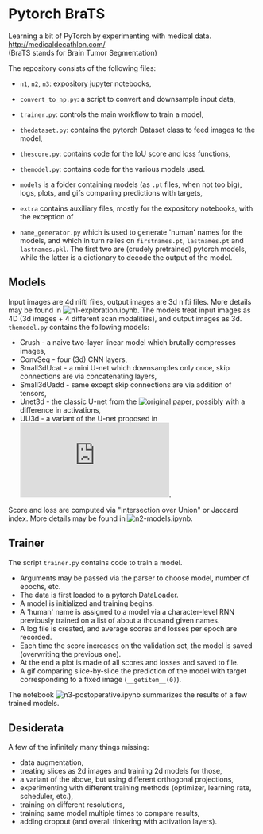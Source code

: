 # Pytorch BraTS
Learning a bit of PyTorch by experimenting with medical data. http://medicaldecathlon.com/  
(BraTS stands for Brain Tumor Segmentation)

The repository consists of the following files:
* `n1`, `n2`, `n3`: expository jupyter notebooks,
* `convert_to_np.py`: a script to convert and downsample input data,
* `trainer.py`: controls the main workflow to train a model,
* `thedataset.py`: contains the pytorch Dataset class to feed images to the model,
* `thescore.py`: contains code for the IoU score and loss functions,
* `themodel.py`: contains code for the various models used.

* `models` is a folder containing models (as `.pt` files, when not too big), logs, plots, and gifs comparing predictions with targets,
* `extra` contains auxiliary files, mostly for the expository notebooks, with the exception of
* `name_generator.py` which is used to generate 'human' names for the models, and which in turn relies on `firstnames.pt`, `lastnames.pt` and `lastnames.pkl`. The first two are (crudely pretrained) pytorch models, while the latter is a dictionary to decode the output of the model.

## Models

Input images are 4d nifti files, output images are 3d nifti files.
More details may be found in ![`n1-exploration.ipynb`](n1-exploration.ipynb). 
The models treat input images as 4D (3d images + 4 different scan modalities), and output images as 3d.
`themodel.py` contains the following models:
* Crush - a naive two-layer linear model which brutally compresses images,
* ConvSeq - four (3d) CNN layers,
* Small3dUcat - a mini U-net which downsamples only once, skip connections are via concatenating layers,
* Small3dUadd - same except skip connections are via addition of tensors,
* Unet3d - the classic U-net from the ![original paper](https://arxiv.org/abs/1505.04597), possibly with a difference in activations,
* UU3d - a variant of the U-net proposed in ![this paper](https://arxiv.org/pdf/1701.03056.pdf).

Score and loss are computed via "Intersection over Union" or Jaccard index.
More details may be found in ![`n2-models.ipynb`](n2-models.ipynb).

## Trainer
The script `trainer.py` contains code to train a model.
* Arguments may be passed via the parser to choose model, number of epochs, etc.
* The data is first loaded to a pytorch DataLoader.
* A model is initialized and training begins.
* A 'human' name is assigned to a model via a character-level RNN previously trained on a list of about a thousand given names.
* A log file is created, and average scores and losses per epoch are recorded.
* Each time the score increases on the validation set, the model is saved (overwriting the previous one).
* At the end a plot is made of all scores and losses and saved to file.
* A gif comparing slice-by-slice the prediction of the model with target corresponding to a fixed image (`__getitem__(0)`).

The notebook ![`n3-postoperative.ipynb`](n3-postoperative.ipynb) summarizes the results of a few trained models.

## Desiderata
A few of the infinitely many things missing:
* data augmentation,
* treating slices as 2d images and training 2d models for those,
* a variant of the above, but using different orthogonal projections,
* experimenting with different training methods (optimizer, learning rate, scheduler, etc.),
* training on different resolutions,
* training same model multiple times to compare results,
* adding dropout (and overall tinkering with activation layers).
